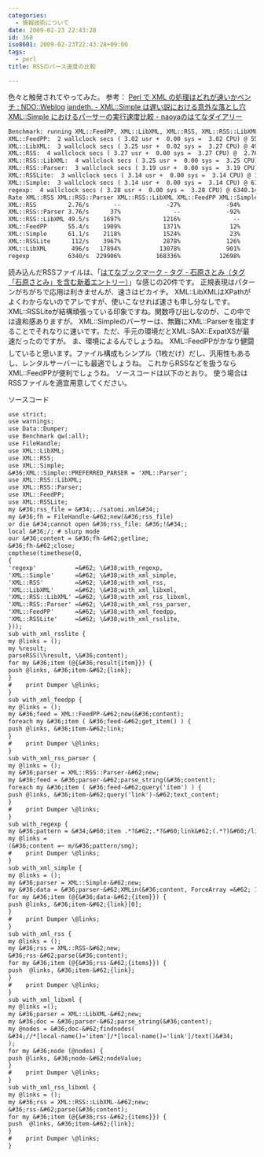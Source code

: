 ```yaml
---
categories:
  - 情報技術について
date: 2009-02-23 22:43:28
id: 368
iso8601: 2009-02-23T22:43:28+09:00
tags:
  - perl
title: RSSのパース速度の比較

---
```


色々と触発されてやってみた。
参考：
<a href="http://naoya.dyndns.org/%7Enaoya/mt/archives/001209.html" target="_blank">Perl で XML の処理はどれが速いかベンチ : NDO::Weblog</a>
<a href="http://iandeth.dyndns.org/mt/ian/archives/000589.html" target="_blank">iandeth. - XML::Simple は遅い説における意外な落とし穴</a>
<a href="http://d.hatena.ne.jp/naoya/20050801/1122884138" target="_blank">XML::Simple におけるパーサーの実行速度比較 - naoyaのはてなダイアリー</a>
```default
Benchmark: running XML::FeedPP, XML::LibXML, XML::RSS, XML::RSS::LibXML, XML::RSS::Parser, XML::RSSLite, XML::Simple, regexp for at least 3 CPU seconds...
XML::FeedPP:  2 wallclock secs ( 3.02 usr +  0.00 sys =  3.02 CPU) @ 55.37/s (n=167)
XML::LibXML:  3 wallclock secs ( 3.25 usr +  0.02 sys =  3.27 CPU) @ 496.02/s (n=1620)
XML::RSS:  4 wallclock secs ( 3.27 usr +  0.00 sys =  3.27 CPU) @  2.76/s (n=9)
XML::RSS::LibXML:  4 wallclock secs ( 3.25 usr +  0.00 sys =  3.25 CPU) @ 49.54/s (n=161)
XML::RSS::Parser:  3 wallclock secs ( 3.19 usr +  0.00 sys =  3.19 CPU) @  3.76/s (n=12)
XML::RSSLite:  3 wallclock secs ( 3.14 usr +  0.00 sys =  3.14 CPU) @ 112.10/s (n=352)
XML::Simple:  3 wallclock secs ( 3.14 usr +  0.00 sys =  3.14 CPU) @ 61.13/s (n=192)
regexp:  4 wallclock secs ( 3.28 usr +  0.00 sys =  3.28 CPU) @ 6340.14/s (n=20802)
Rate XML::RSS XML::RSS::Parser XML::RSS::LibXML XML::FeedPP XML::Simple XML::RSSLite XML::LibXML regexp
XML::RSS         2.76/s       --             -27%             -94%        -95%        -95%         -98%        -99%  -100%
XML::RSS::Parser 3.76/s      37%               --             -92%        -93%        -94%         -97%        -99%  -100%
XML::RSS::LibXML 49.5/s    1697%            1216%               --        -11%        -19%         -56%        -90%   -99%
XML::FeedPP      55.4/s    1909%            1371%              12%          --         -9%         -51%        -89%   -99%
XML::Simple      61.1/s    2118%            1524%              23%         10%          --         -45%        -88%   -99%
XML::RSSLite      112/s    3967%            2878%             126%        102%         83%           --        -77%   -98%
XML::LibXML       496/s   17894%           13078%             901%        796%        711%         342%          --   -92%
regexp           6340/s  229906%          168336%           12698%      11350%      10272%        5556%       1178%     --
```
読み込んだRSSファイルは、「<a href="http://b.hatena.ne.jp/search/tag?q=%E7%9F%B3%E5%8E%9F%E3%81%95%E3%81%A8%E3%81%BF&amp;users=1" target="_blank">はてなブックマーク - タグ - 石原さとみ（タグ「石原さとみ」を含む新着エントリー）</a>」な感じの20件です。
正規表現はパターンがちがちで応用は利きませんが、速さはピカイチ。
XML::LibXMLはXPathがよくわからないのでアレですが、使いこなせれば速さも申し分なしです。
XML::RSSLiteが結構頑張っている印象ですね。関数呼び出しなのが、この中では違和感ありますが。
XML::Simpleのパーサーは、無難にXML::Parserを指定することでそれなりに速いです。ただ、手元の環境だとXML::SAX::ExpatXSが最速だったのですが。
ま、環境によるんでしょうね&#133;。
XML::FeedPPがかなり健闘していると思います。ファイル構成もシンプル（1枚だけ）だし、汎用性もあるし、レンタルサーバーにも最適でしょうね。
これからRSSなどを扱うならXML::FeedPPが便利でしょうね。
ソースコードは以下のとおり。
使う場合はRSSファイルを適宜用意してください。


ソースコード
```default
use strict;
use warnings;
use Data::Dumper;
use Benchmark qw(:all);
use FileHandle;
use XML::LibXML;
use XML::RSS;
use XML::Simple;
&#36;XML::Simple::PREFERRED_PARSER = 'XML::Parser';
use XML::RSS::LibXML;
use XML::RSS::Parser;
use XML::FeedPP;
use XML::RSSLite;
my &#36;rss_file = &#34;../satomi.xml&#34;;
my &#36;fh = FileHandle-&#62;new(&#36;rss_file)
or die &#34;cannot open &#36;rss_file: &#36;!&#34;;
local &#36;/; # slurp mode
our &#36;content = &#36;fh-&#62;getline;
&#36;fh-&#62;close;
cmpthese(timethese(0,
{
'regexp'           =&#62; \&#38;with_regexp,
'XML::Simple'      =&#62; \&#38;with_xml_simple,
'XML::RSS'         =&#62; \&#38;with_xml_rss,
'XML::LibXML'      =&#62; \&#38;with_xml_libxml,
'XML::RSS::LibXML' =&#62; \&#38;with_xml_rss_libxml,
'XML::RSS::Parser' =&#62; \&#38;with_xml_rss_parser,
'XML::FeedPP'      =&#62; \&#38;with_xml_feedpp,
'XML::RSSLite'     =&#62; \&#38;with_xml_rsslite,
}));
sub with_xml_rsslite {
my @links = ();
my %result;
parseRSS(\%result, \&#36;content);
for my &#36;item (@{&#36;result{item}}) {
push @links, &#36;item-&#62;{link};
}
#    print Dumper \@links;
}
sub with_xml_feedpp {
my @links = ();
my &#36;feed = XML::FeedPP-&#62;new(&#36;content);
foreach my &#36;item ( &#36;feed-&#62;get_item() ) {
push @links, &#36;item-&#62;link;
}
#    print Dumper \@links;
}
sub with_xml_rss_parser {
my @links = ();
my &#36;parser = XML::RSS::Parser-&#62;new;
my &#36;feed = &#36;parser-&#62;parse_string(&#36;content);
foreach my &#36;item ( &#36;feed-&#62;query('item') ) {
push @links, &#36;item-&#62;query('link')-&#62;text_content;
}
#    print Dumper \@links;
}
sub with_regexp {
my &#36;pattern = &#34;&#60;item .*?&#62;.*?&#60;link&#62;(.*?)&#60;/link&#62;.*?&#60;/item&#62;&#34;;
my @links =
(&#36;content =~ m/&#36;pattern/smg);
#    print Dumper \@links;
}
sub with_xml_simple {
my @links = ();
my &#36;parser = XML::Simple-&#62;new;
my &#36;data = &#36;parser-&#62;XMLin(&#36;content, ForceArray =&#62; 1);
for my &#36;item (@{&#36;data-&#62;{item}}) {
push @links, &#36;item-&#62;{link}[0];
}
#    print Dumper \@links;
}
sub with_xml_rss {
my @links = ();
my &#36;rss = XML::RSS-&#62;new;
&#36;rss-&#62;parse(&#36;content);
for my &#36;item (@{&#36;rss-&#62;{items}}) {
push  @links, &#36;item-&#62;{link};
}
#    print Dumper \@links;
}
sub with_xml_libxml {
my @links =();
my &#36;parser = XML::LibXML-&#62;new;
my &#36;doc = &#36;parser-&#62;parse_string(&#36;content);
my @nodes = &#36;doc-&#62;findnodes(
&#34;//*[local-name()='item']/*[local-name()='link']/text()&#34;
);
for my &#36;node (@nodes) {
push @links, &#36;node-&#62;nodeValue;
}
#    print Dumper \@links;
}
sub with_xml_rss_libxml {
my @links = ();
my &#36;rss = XML::RSS::LibXML-&#62;new;
&#36;rss-&#62;parse(&#36;content);
for my &#36;item (@{&#36;rss-&#62;{items}}) {
push  @links, &#36;item-&#62;{link};
}
#    print Dumper \@links;
}
```
    	